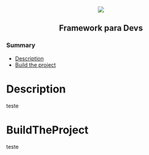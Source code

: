 <div style="text-align: center;margin-top: 20px;">
    <img src="https://scontent.fbsb21-1.fna.fbcdn.net/v/t1.6435-9/140495346_104862444936002_6877501030833844153_n.png?_nc_cat=100&ccb=1-5&_nc_sid=09cbfe&_nc_eui2=AeFvS05KCbFf36jrXQ-biHufr2UVfCFRz9-vZRV8IVHP3x_Wn2kIC0LKJDceAmiuIviqEpMyQlyX-pi8f97Cp5tT&_nc_ohc=ZPJ5gpfvhr0AX_fyKpd&_nc_ht=scontent.fbsb21-1.fna&oh=00_AT-sRd3nG8ketVl8v32jBQpE44z33i9u48phU5Gx_cmBMw&oe=61EB4901">
</div>

<h2 style="text-align: center;">Framework para Devs</h2>

<h3>Summary</h3>

<ul>
    <li><a href="#Description">Description</a></li>
    <li><a href="#BuildTheProject">Build the project</a></li>
</ul>


# Description
<p>
    teste
</p>

# BuildTheProject
<p>
    teste
</p>